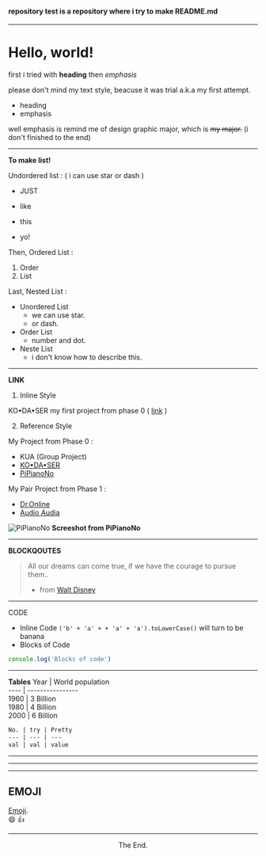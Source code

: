 #### repository test is a repository where i try to make README.md

---
# Hello, world!


first i tried with **heading**
then *emphasis*

please don't mind my text style, beacuse it was trial a.k.a my first attempt.
* heading 
* emphasis

well emphasis is remind me of design graphic major, which is ~~my major.~~ (i don't finished to the end)

---
**To make list!**

Undordered list :
( i can use star or dash )
* JUST
- like
* this
- yo!

Then, Ordered List :
1. Order
2. List

Last, Nested List :
- Unordered List
    - we can use star.
    - or dash.
- Order List
    - number and dot.
- Neste List
    - i don't know how to describe this.

---

**LINK**
1. Inline Style

KO•DA•SER my first project from phase 0  ( [link](href "https://ayusudi.github.io/") ) 

2. Reference Style

My Project from Phase 0 :
* KUA (Group Project)
* [KO•DA•SER][ref]  
* [PiPianoNo][1]  

My Pair Project from Phase 1 :
* [Dr.Online][dr]
* [Audio Audia][aa]

[ref]: https://ayusudi.github.io/"
[1]: https://ayusudi.github.io/PiPianoNo.github.io/ 
[dr]: https://dronlineku.herokuapp.com/
[aa]: https://audio-audia.herokuapp.com/

![PiPianoNo](https://raw.githubusercontent.com/ayusudi/PiPianoNo.github.io/master/Screenshot.png) 
**Screeshot from PiPianoNo**

---

**BLOCKQOUTES**
> All our dreams can come true, if we have the courage to pursue them..  
> - from [Walt Disney](https://www.brainyquote.com/authors/walt-disney-quotes)  

---
CODE 
* Inline Code
`('b' + 'a' + + 'a' + 'a').toLowerCase()` will turn to be banana
* Blocks of Code
```js
console.log('Blocks of code')
```
---
**Tables**
Year | World population  
 ---- | ----------------  
 1960 | 3 Billion  
 1980 | 4 Billion  
 2000 | 6 Billion
 ```html
No. | try | Pretty  
--- | --- | ---  
val | val | value
 ```
---
***
___
EMOJI
---
[Emoji](http://www.emoji-cheat-sheet.com/).  
:smile: :+1:

---
<p align="center">The End.</p>

